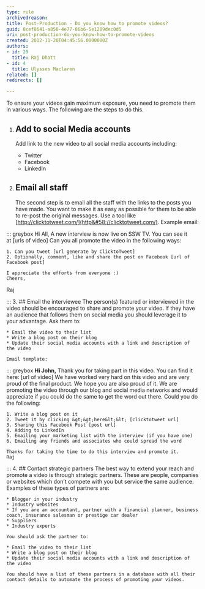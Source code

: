 ```yaml
---
type: rule
archivedreason: 
title: Post-Production - Do you know how to promote videos?
guid: 8cef8641-a858-4e77-86b6-5e1289dec0d5
uri: post-production-do-you-know-how-to-promote-videos
created: 2012-11-20T04:45:56.0000000Z
authors:
- id: 29
  title: Raj Dhatt
- id: 4
  title: Ulysses Maclaren
related: []
redirects: []

---
```


To ensure your videos gain maximum exposure, you need to promote them in various ways. The following are the steps to do this.

<!--endintro-->

1. ## Add to social Media accounts
    Add link to the new video to all social media accounts including:

    * Twitter
    * Facebook
    * LinkedIn
2. ## Email all staff
    The second step is to email all the staff with the links to the posts you have made. You want to make it as easy as possible for them to be able to re-post the original messages. Use a tool like [http://clicktotweet.com/](http&#58;//clicktotweet.com/).
    Example email:


::: greybox
    Hi All,
    A new interview is now live on SSW TV. You can see it at [urls of video]
    Can you all promote the video in the following ways:

    1. Can you tweet [url generate by ClicktoTweet]
    2. Optionally, comment, like and share the post on Facebook [url of Facebook post]

    I appreciate the efforts from everyone :)
    Cheers,
 Raj

:::
3. ## Email the interviewee
    The person(s) featured or interviewed in the video should be encouraged to share and promote your video. If they have an audience that follows them on social media you should leverage it to your advantage.
    Ask them to:

    * Email the video to their list
    * Write a blog post on their blog
    * Update their social media accounts with a link and description of the video

    Email template:


::: greybox
    **Hi John,**
    Thank you for taking part in this video. You can find it here: [url of video]
    We have worked very hard on this video and are very proud of the final product. We hope you are also proud of it.
    We are promoting the video through our blog and social media networks and would appreciate if you could do the same to get the word out there.
    Could you do the following:

    1. Write a blog post on it
    2. Tweet it by clicking &gt;&gt;here&lt;&lt; [clicktotweet url]
    3. Sharing this Facebook Post [post url]
    4. Adding to LinkedIn
    5. Emailing your marketing list with the interview (if you have one)
    6. Emailing any friends and associates who could spread the word

    Thanks for taking the time to do this interview and promote it.
    Raj

:::
4. ## Contact strategic partners
    The best way to extend your reach and promote a video is through strategic partners. These are people, companies or websites which don’t compete with you but service the same audience. Examples of these types of partners are:

    * Blogger in your industry
    * Industry websites
    * If you are an accountant, partner with a financial planner, business coach, insurance salesman or prestige car dealer
    * Suppliers
    * Industry experts

    You should ask the partner to:

    * Email the video to their list
    * Write a blog post on their blog
    * Update their social media accounts with a link and description of the video

    You should have a list of these partners in a database with all their contact details to automate the process of promoting your videos.
